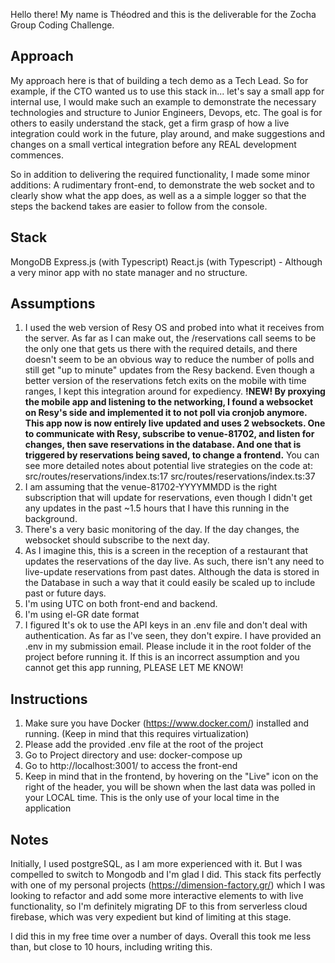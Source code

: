 Hello there! My name is Théodred and this is the deliverable for the Zocha Group Coding Challenge.

## Approach

My approach here is that of building a tech demo as a Tech Lead. So for example, if the CTO wanted us to use this stack in... let's say a small app for internal use, I would make such an example to demonstrate the necessary technologies and structure to Junior Engineers, Devops, etc. The goal is for others to easily understand the stack, get a firm grasp of how a live integration could work in the future, play around, and make suggestions and changes on a small vertical integration before any REAL development commences.

So in addition to delivering the required functionality, I made some minor additions: A rudimentary front-end, to demonstrate the web socket and to clearly show what the app does, as well as a a simple logger so that the steps the backend takes are easier to follow from the console.

## Stack

MongoDB
Express.js (with Typescript)
React.js (with Typescript) - Although a very minor app with no state manager and no structure.

## Assumptions

1. I used the web version of Resy OS and probed into what it receives from the server. As far as I can make out, the /reservations call seems to be the only one that gets us there with the required details, and there doesn't seem to be an obvious way to reduce the number of polls and still get "up to minute" updates from the Resy backend. Even though a better version of the reservations
   fetch exits on the mobile with time ranges, I kept this integration around for expediency.
   **!NEW! By proxying the mobile app and listening to the networking, I found a websocket on Resy's side and implemented it to not poll via cronjob anymore. This app now is now entirely live updated and uses 2 websockets. One to communicate with Resy, subscribe to venue-81702, and listen for changes, then save reservations in the database. And one that is triggered by reservations being saved, to change a frontend.**
   You can see more detailed notes about potential live strategies on the code at:
   src/routes/reservations/index.ts:17
   src/routes/reservations/index.ts:37
2. I am assuming that the venue-81702-YYYYMMDD is the right subscription that will update for reservations, even though I didn't get any updates in the past ~1.5 hours that I have this running in the background.
3. There's a very basic monitoring of the day. If the day changes, the websocket should subscribe to the next day.
4. As I imagine this, this is a screen in the reception of a restaurant that updates the reservations of the day live. As such, there isn't any need to live-update reservations from past dates. Although the data is stored in the Database in such a way that it could easily be scaled up to include past or future days.
5. I'm using UTC on both front-end and backend.
6. I'm using el-GR date format
7. I figured It's ok to use the API keys in an .env file and don't deal with authentication. As far as I've seen, they don't expire. I have provided an .env in my submission email. Please include it in the root folder of the project before running it. If this is an incorrect assumption and you cannot get this app running, PLEASE LET ME KNOW!

## Instructions

1. Make sure you have Docker (https://www.docker.com/) installed and running. (Keep in mind that this requires virtualization)
2. Please add the provided .env file at the root of the project
3. Go to Project directory and use: docker-compose up
4. Go to http://localhost:3001/ to access the front-end
5. Keep in mind that in the frontend, by hovering on the "Live" icon on the right of the header, you will be shown when the last data was polled in your LOCAL time. This is the only use of your local time in the application

## Notes

Initially, I used postgreSQL, as I am more experienced with it. But I was compelled to switch to Mongodb and I'm glad I did. This stack fits perfectly with one of my personal projects (https://dimension-factory.gr/) which I was looking to refactor and add some more interactive elements to with live functionality, so I'm definitely migrating DF to this from serverless cloud firebase, which was very expedient but kind of limiting at this stage.

I did this in my free time over a number of days. Overall this took me less than, but close to 10 hours, including writing this.
